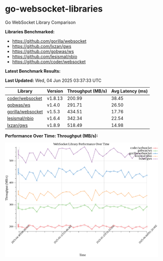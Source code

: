 # go-websocket-libraries

Go WebSocket Library Comparison

**Libraries Benchmarked:**

- https://github.com/gorilla/websocket
- https://github.com/lxzan/gws
- https://github.com/gobwas/ws
- https://github.com/lesismal/nbio
- https://github.com/coder/websocket

**Latest Benchmark Results:**

<!-- BENCHMARK_TABLE_START -->
**Last Updated:** Wed, 04 Jun 2025 03:37:33 UTC

| Library                                         | Version         | Throughput (MB/s) | Avg Latency (ms) |
| ----------------------------------------------- | --------------- | ----------------- | ---------------- |
| [coder/websocket](https://github.com/coder/websocket) | v1.8.13 | 200.99 | 38.45 |
| [gobwas/ws](https://github.com/gobwas/ws) | v1.4.0 | 291.71 | 26.50 |
| [gorilla/websocket](https://github.com/gorilla/websocket) | v1.5.3 | 434.51 | 17.76 |
| [lesismal/nbio](https://github.com/lesismal/nbio) | v1.6.4 | 342.34 | 22.54 |
| [lxzan/gws](https://github.com/lxzan/gws) | v1.8.9 | 518.49 | 14.98 |
<!-- BENCHMARK_TABLE_END -->

**Performance Over Time: Throughput (MB/s):**

![Benchmark Performance Graph](benchmark_performance.png)